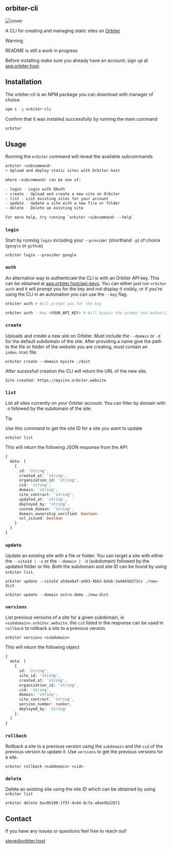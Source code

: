 ## orbiter-cli

![cover](https://orbiter.host/og.png)

A CLI for creating and managing static sites on [Orbiter](https://orbiter.host)

> [!WARNING]
> README is still a work in progress

Before installing make sure you already have an account; sign up at [app.orbiter.host](https://orbiter.host).

## Installation

The orbiter-cli is an NPM package you can download with manager of choice.

```bash
npm i -g orbiter-cli
```

Confirm that it was installed successfully by running the main command

```bash
orbiter
```

## Usage

Running the `orbiter` command will reveal the available subcommands

```bash
orbiter <subcommand>
> Upload and deploy static sites with Orbiter.host

where <subcommand> can be one of:

- login - Login with OAuth
- create - Upload and create a new site on Orbiter
- list - List existing sites for your account
- update - Update a site with a new file or folder
- delete - Delete an existing site

For more help, try running `orbiter <subcommand> --help`
```

### `login`

Start by running `login` including your `--provider` (shorthand `-p`) of choice (`google` or `github`)

```
orbiter login --provider google
```

### `auth`

An alternative way to authenticate the CLI is with an Orbiter API key. This can be obtained at [app.orbiter.host/api-keys](https://app.orbiter.host/api-keys). You can either just run `orbiter auth` and it will prompt you for the key and not display it visibly, or if you're using the CLI in an automation you can use the `--key` flag.

```bash
orbiter auth # Will prompt you for the key

orbiter auth --key <YOUR_API_KEY> # Will bypass the prompt and authorize
```

### `create`

Uploads and create a new site on Orbiter. Must include the `--domain` or `-d` for the default subdomain of the site. After providing a name give the path to the file or folder of the website you are creating, must contain an `index.html` file.

```
orbiter create --domain mysite ./dist
```

After sucessfull creation the CLI will return the URL of the new site.

```
Site created: https://mysite.orbiter.website
```

### `list`

List all sites currently on your Orbiter account. You can filter by domain with `-d` followed by the subdomain of the site.

> [!TIP]
> Use this command to get the site ID for a site you want to update

```
orbiter list
```

This will return the following JSON response from the API:

```typescript
{
  data: [
    {
      id: 'string',
      created_at: 'string',
      organization_id: 'string',
      cid: 'string',
      domain: 'string',
      site_contract: 'string',
      updated_at: 'string',
      deployed_by: 'string',
      custom_domain: 'string',
      domain_ownership_verified: boolean,
      ssl_issued: boolean
    }
  ]
}
```

### `update`

Update an existing site with a file or folder. You can target a site with either the `--siteId | -s` or the `--domain | -d` (subdomain) followed by the updated folder or file. Both the subdomain and site ID can be found by using `orbiter list`.

```
orbiter update --siteId a5dae6af-ad43-4bb3-bdab-3a4d41b573cc ./new-dist

orbiter update --domain astro-demo ./new-dist
```

### `versions`

List previous versions of a site for a given subdomain, ie `<subdomain>.orbiter.website`. the `cid` listed in the response can be used in `rollback` to rollback a site to a previous version.

```
orbiter versions <subdomain>
```

This will return the following object

```typescript
{
  data: [
    {
      id: 'string',
      site_id: 'string',
      created_at: 'string',
      organization_id: 'string',
      cid: 'string',
      domain: 'string',
      site_contract: 'string',
      version_number: number,
      deployed_by: 'string'
    },
  ]
}
```

### `rollback`

Rollback a site to a previous version using the `subdomain` and the `cid` of the previous version to update it. Use `versions` to get the previous versions for a site.

```
orbiter rollback <subdomain> <cid>
```

### `delete`

Delete an existing site using the site ID which can be obtained by using `orbiter list`

```
orbiter delete bac0b100-1f5f-4c64-8cfa-a8ae9b22671
```

## Contact

If you have any issues or questions feel free to reach out!

[steve@orbiter.host](mailto:steve@orbiter.host)
